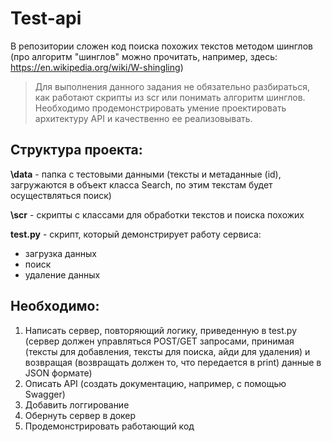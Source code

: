 # Test-api

В репозитории сложен код поиска похожих текстов методом шинглов (про алгоритм "шинглов" можно прочитать, например, здесь: https://en.wikipedia.org/wiki/W-shingling)

> Для выполнения данного задания не обязательно разбираться, как работают скрипты из scr или понимать алгоритм шинглов. Необходимо продемонстрировать умение проектировать архитектуру API и качественно ее реализовывать.


## Структура проекта:

**\data** - папка с тестовыми данными (тексты и метаданные (id), загружаются в объект класса Search, по этим текстам будет осуществляться поиск)

**\scr** - скрипты с классами для обработки текстов и поиска похожих

**test.py** - скрипт, который демонстрирует работу сервиса: 

* загрузка данных
* поиск
* удаление данных


## Необходимо:

1. Написать сервер, повторяющий логику, приведенную в test.py (сервер должен управляться POST/GET запросами, принимая (тексты для добавления, тексты для поиска, айди для удаления) и возвращая (возвращать должен то, что передается в print) данные в JSON формате)
2. Описать API (создать документацию, например, с помощью Swagger)
3. Добавить логгирование
4. Обернуть сервер в докер
5. Продемонстрировать работающий код





